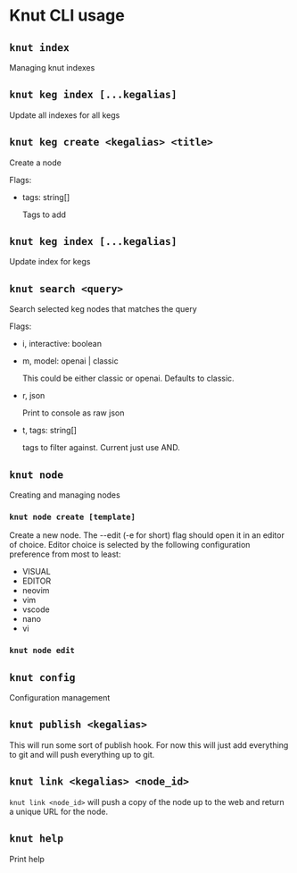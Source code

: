 # Knut CLI usage

## `knut index`

Managing knut indexes

## `knut keg index [...kegalias]`

Update all indexes for all kegs

## `knut keg create <kegalias> <title>`

Create a node

Flags:

- tags: string[]

  Tags to add

## `knut keg index [...kegalias]`

Update index for kegs

## `knut search <query>`

Search selected keg nodes that matches the query

Flags:

- i, interactive: boolean
- m, model: openai | classic

  This could be either classic or openai. Defaults to classic.

- r, json

  Print to console as raw json

- t, tags: string[]

  tags to filter against. Current just use AND.

## `knut node`

Creating and managing nodes

### `knut node create [template]`

Create a new node. The --edit (-e for short) flag should open it in an editor of choice. Editor choice is selected by the following configuration preference from most to least:

- VISUAL
- EDITOR
- neovim
- vim
- vscode
- nano
- vi

### `knut node edit`

## `knut config`

Configuration management

## `knut publish <kegalias>`

This will run some sort of publish hook. For now this will just add everything to git and will push everything up to git.

## `knut link <kegalias> <node_id>`

`knut link <node_id>` will push a copy of the node up to the web and return a unique URL for the node.

## `knut help`

Print help
